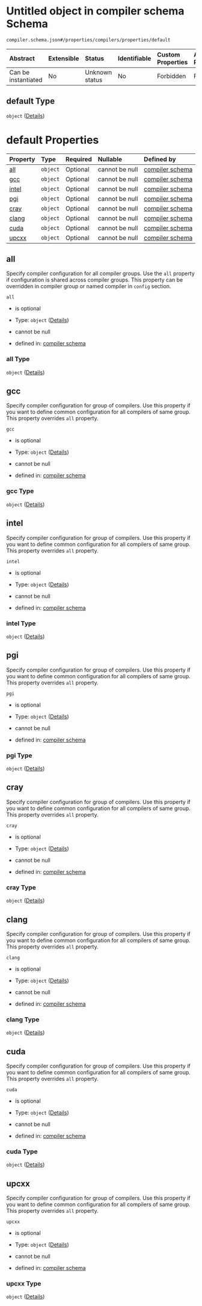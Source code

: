 # Untitled object in compiler schema Schema

```txt
compiler.schema.json#/properties/compilers/properties/default
```



| Abstract            | Extensible | Status         | Identifiable | Custom Properties | Additional Properties | Access Restrictions | Defined In                                                                  |
| :------------------ | :--------- | :------------- | :----------- | :---------------- | :-------------------- | :------------------ | :-------------------------------------------------------------------------- |
| Can be instantiated | No         | Unknown status | No           | Forbidden         | Forbidden             | none                | [compiler.schema.json*](../out/compiler.schema.json "open original schema") |

## default Type

`object` ([Details](compiler-properties-compilers-properties-default.md))

# default Properties

| Property        | Type     | Required | Nullable       | Defined by                                                                                                                                          |
| :-------------- | :------- | :------- | :------------- | :-------------------------------------------------------------------------------------------------------------------------------------------------- |
| [all](#all)     | `object` | Optional | cannot be null | [compiler schema](compiler-definitions-default_compiler_all.md "compiler.schema.json#/properties/compilers/properties/default/properties/all")      |
| [gcc](#gcc)     | `object` | Optional | cannot be null | [compiler schema](compiler-definitions-default_compiler_config.md "compiler.schema.json#/properties/compilers/properties/default/properties/gcc")   |
| [intel](#intel) | `object` | Optional | cannot be null | [compiler schema](compiler-definitions-default_compiler_config.md "compiler.schema.json#/properties/compilers/properties/default/properties/intel") |
| [pgi](#pgi)     | `object` | Optional | cannot be null | [compiler schema](compiler-definitions-default_compiler_config.md "compiler.schema.json#/properties/compilers/properties/default/properties/pgi")   |
| [cray](#cray)   | `object` | Optional | cannot be null | [compiler schema](compiler-definitions-default_compiler_config.md "compiler.schema.json#/properties/compilers/properties/default/properties/cray")  |
| [clang](#clang) | `object` | Optional | cannot be null | [compiler schema](compiler-definitions-default_compiler_config.md "compiler.schema.json#/properties/compilers/properties/default/properties/clang") |
| [cuda](#cuda)   | `object` | Optional | cannot be null | [compiler schema](compiler-definitions-default_compiler_config.md "compiler.schema.json#/properties/compilers/properties/default/properties/cuda")  |
| [upcxx](#upcxx) | `object` | Optional | cannot be null | [compiler schema](compiler-definitions-default_compiler_config.md "compiler.schema.json#/properties/compilers/properties/default/properties/upcxx") |

## all

Specify compiler configuration for all compiler groups. Use the `all` property if configuration is shared across compiler groups. This property can be overridden in compiler group or named compiler in `config` section.

`all`

*   is optional

*   Type: `object` ([Details](compiler-definitions-default_compiler_all.md))

*   cannot be null

*   defined in: [compiler schema](compiler-definitions-default_compiler_all.md "compiler.schema.json#/properties/compilers/properties/default/properties/all")

### all Type

`object` ([Details](compiler-definitions-default_compiler_all.md))

## gcc

Specify compiler configuration for group of compilers. Use this property if you want to define common configuration for all compilers of same group. This property overrides `all` property.

`gcc`

*   is optional

*   Type: `object` ([Details](compiler-definitions-default_compiler_config.md))

*   cannot be null

*   defined in: [compiler schema](compiler-definitions-default_compiler_config.md "compiler.schema.json#/properties/compilers/properties/default/properties/gcc")

### gcc Type

`object` ([Details](compiler-definitions-default_compiler_config.md))

## intel

Specify compiler configuration for group of compilers. Use this property if you want to define common configuration for all compilers of same group. This property overrides `all` property.

`intel`

*   is optional

*   Type: `object` ([Details](compiler-definitions-default_compiler_config.md))

*   cannot be null

*   defined in: [compiler schema](compiler-definitions-default_compiler_config.md "compiler.schema.json#/properties/compilers/properties/default/properties/intel")

### intel Type

`object` ([Details](compiler-definitions-default_compiler_config.md))

## pgi

Specify compiler configuration for group of compilers. Use this property if you want to define common configuration for all compilers of same group. This property overrides `all` property.

`pgi`

*   is optional

*   Type: `object` ([Details](compiler-definitions-default_compiler_config.md))

*   cannot be null

*   defined in: [compiler schema](compiler-definitions-default_compiler_config.md "compiler.schema.json#/properties/compilers/properties/default/properties/pgi")

### pgi Type

`object` ([Details](compiler-definitions-default_compiler_config.md))

## cray

Specify compiler configuration for group of compilers. Use this property if you want to define common configuration for all compilers of same group. This property overrides `all` property.

`cray`

*   is optional

*   Type: `object` ([Details](compiler-definitions-default_compiler_config.md))

*   cannot be null

*   defined in: [compiler schema](compiler-definitions-default_compiler_config.md "compiler.schema.json#/properties/compilers/properties/default/properties/cray")

### cray Type

`object` ([Details](compiler-definitions-default_compiler_config.md))

## clang

Specify compiler configuration for group of compilers. Use this property if you want to define common configuration for all compilers of same group. This property overrides `all` property.

`clang`

*   is optional

*   Type: `object` ([Details](compiler-definitions-default_compiler_config.md))

*   cannot be null

*   defined in: [compiler schema](compiler-definitions-default_compiler_config.md "compiler.schema.json#/properties/compilers/properties/default/properties/clang")

### clang Type

`object` ([Details](compiler-definitions-default_compiler_config.md))

## cuda

Specify compiler configuration for group of compilers. Use this property if you want to define common configuration for all compilers of same group. This property overrides `all` property.

`cuda`

*   is optional

*   Type: `object` ([Details](compiler-definitions-default_compiler_config.md))

*   cannot be null

*   defined in: [compiler schema](compiler-definitions-default_compiler_config.md "compiler.schema.json#/properties/compilers/properties/default/properties/cuda")

### cuda Type

`object` ([Details](compiler-definitions-default_compiler_config.md))

## upcxx

Specify compiler configuration for group of compilers. Use this property if you want to define common configuration for all compilers of same group. This property overrides `all` property.

`upcxx`

*   is optional

*   Type: `object` ([Details](compiler-definitions-default_compiler_config.md))

*   cannot be null

*   defined in: [compiler schema](compiler-definitions-default_compiler_config.md "compiler.schema.json#/properties/compilers/properties/default/properties/upcxx")

### upcxx Type

`object` ([Details](compiler-definitions-default_compiler_config.md))
